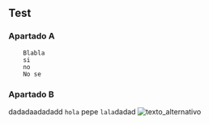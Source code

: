 ## Test
### Apartado A
        Blabla
        si 
        no
        No se
### Apartado B

dadadaadadadd ```hola``` pepe ```lala```dadad
![texto_alternativo](https://img2.freepng.es/20180203/gkq/kisspng-world-of-warcraft-wrath-of-the-lich-king-world-of-world-of-warcraft-transparent-png-5a756711df8983.2037035615176435379156.jpg)

